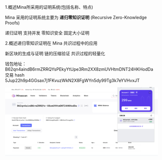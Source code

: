 1.概述Mina所采用的证明系统(包括名称、特点)

Mina 采用的证明系统主要为 **递归零知识证明** (Recursive Zero-Knowledge Proofs)

递归证明 支持并发 零知识安全 固定大小证明

2.概述递归零知识证明在 Mina 共识过程中的应用

新区块的生成与证明 链的压缩验证 共识过程的轻量化

钱包地址：B62qn4aindB6rmZRRQYsPEkyYtUpe3Rm2XX8zmUVHtmDNT24HKHodDa
交易 hash
5Jup22h9p4GGsax7j1FKvuzWkN2X8FgWYn5dy99Tg3k7eYVHvxJT


![1732067712519](images/task1/1732067712519.png)
